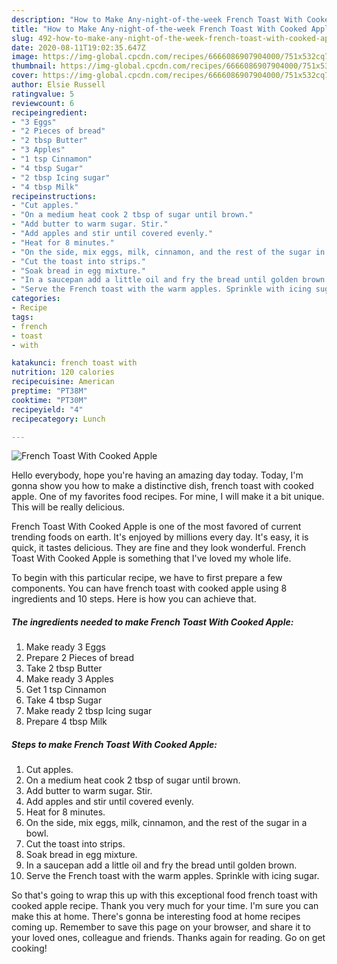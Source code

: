 ```yaml
---
description: "How to Make Any-night-of-the-week French Toast With Cooked Apple"
title: "How to Make Any-night-of-the-week French Toast With Cooked Apple"
slug: 492-how-to-make-any-night-of-the-week-french-toast-with-cooked-apple
date: 2020-08-11T19:02:35.647Z
image: https://img-global.cpcdn.com/recipes/6666086907904000/751x532cq70/french-toast-with-cooked-apple-recipe-main-photo.jpg
thumbnail: https://img-global.cpcdn.com/recipes/6666086907904000/751x532cq70/french-toast-with-cooked-apple-recipe-main-photo.jpg
cover: https://img-global.cpcdn.com/recipes/6666086907904000/751x532cq70/french-toast-with-cooked-apple-recipe-main-photo.jpg
author: Elsie Russell
ratingvalue: 5
reviewcount: 6
recipeingredient:
- "3 Eggs"
- "2 Pieces of bread"
- "2 tbsp Butter"
- "3 Apples"
- "1 tsp Cinnamon"
- "4 tbsp Sugar"
- "2 tbsp Icing sugar"
- "4 tbsp Milk"
recipeinstructions:
- "Cut apples."
- "On a medium heat cook 2 tbsp of sugar until brown."
- "Add butter to warm sugar. Stir."
- "Add apples and stir until covered evenly."
- "Heat for 8 minutes."
- "On the side, mix eggs, milk, cinnamon, and the rest of the sugar in a bowl."
- "Cut the toast into strips."
- "Soak bread in egg mixture."
- "In a saucepan add a little oil and fry the bread until golden brown."
- "Serve the French toast with the warm apples. Sprinkle with icing sugar."
categories:
- Recipe
tags:
- french
- toast
- with

katakunci: french toast with 
nutrition: 120 calories
recipecuisine: American
preptime: "PT38M"
cooktime: "PT30M"
recipeyield: "4"
recipecategory: Lunch

---
```



![French Toast With Cooked Apple](https://img-global.cpcdn.com/recipes/6666086907904000/751x532cq70/french-toast-with-cooked-apple-recipe-main-photo.jpg)

Hello everybody, hope you're having an amazing day today. Today, I'm gonna show you how to make a distinctive dish, french toast with cooked apple. One of my favorites food recipes. For mine, I will make it a bit unique. This will be really delicious.

French Toast With Cooked Apple is one of the most favored of current trending foods on earth. It's enjoyed by millions every day. It's easy, it is quick, it tastes delicious. They are fine and they look wonderful. French Toast With Cooked Apple is something that I've loved my whole life.




To begin with this particular recipe, we have to first prepare a few components. You can have french toast with cooked apple using 8 ingredients and 10 steps. Here is how you can achieve that.

<!--inarticleads1-->

##### The ingredients needed to make French Toast With Cooked Apple:

1. Make ready 3 Eggs
1. Prepare 2 Pieces of bread
1. Take 2 tbsp Butter
1. Make ready 3 Apples
1. Get 1 tsp Cinnamon
1. Take 4 tbsp Sugar
1. Make ready 2 tbsp Icing sugar
1. Prepare 4 tbsp Milk




<!--inarticleads2-->

##### Steps to make French Toast With Cooked Apple:

1. Cut apples.
1. On a medium heat cook 2 tbsp of sugar until brown.
1. Add butter to warm sugar. Stir.
1. Add apples and stir until covered evenly.
1. Heat for 8 minutes.
1. On the side, mix eggs, milk, cinnamon, and the rest of the sugar in a bowl.
1. Cut the toast into strips.
1. Soak bread in egg mixture.
1. In a saucepan add a little oil and fry the bread until golden brown.
1. Serve the French toast with the warm apples. Sprinkle with icing sugar.




So that's going to wrap this up with this exceptional food french toast with cooked apple recipe. Thank you very much for your time. I'm sure you can make this at home. There's gonna be interesting food at home recipes coming up. Remember to save this page on your browser, and share it to your loved ones, colleague and friends. Thanks again for reading. Go on get cooking!
